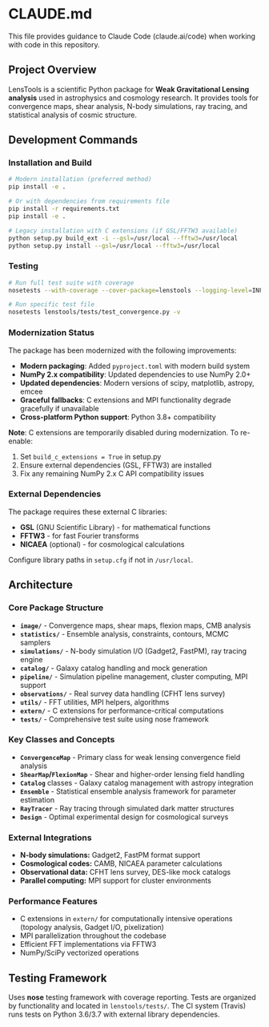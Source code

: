 # CLAUDE.md

This file provides guidance to Claude Code (claude.ai/code) when working with code in this repository.

## Project Overview

LensTools is a scientific Python package for **Weak Gravitational Lensing analysis** used in astrophysics and cosmology research. It provides tools for convergence maps, shear analysis, N-body simulations, ray tracing, and statistical analysis of cosmic structure.

## Development Commands

### Installation and Build
```bash
# Modern installation (preferred method)
pip install -e .

# Or with dependencies from requirements file
pip install -r requirements.txt
pip install -e .

# Legacy installation with C extensions (if GSL/FFTW3 available)
python setup.py build_ext -i --gsl=/usr/local --fftw3=/usr/local  
python setup.py install --gsl=/usr/local --fftw3=/usr/local
```

### Testing
```bash
# Run full test suite with coverage
nosetests --with-coverage --cover-package=lenstools --logging-level=INFO

# Run specific test file
nosetests lenstools/tests/test_convergence.py -v
```

### Modernization Status

The package has been modernized with the following improvements:

- **Modern packaging**: Added `pyproject.toml` with modern build system
- **NumPy 2.x compatibility**: Updated dependencies to use NumPy 2.0+  
- **Updated dependencies**: Modern versions of scipy, matplotlib, astropy, emcee
- **Graceful fallbacks**: C extensions and MPI functionality degrade gracefully if unavailable
- **Cross-platform Python support**: Python 3.8+ compatibility

**Note**: C extensions are temporarily disabled during modernization. To re-enable:
1. Set `build_c_extensions = True` in setup.py
2. Ensure external dependencies (GSL, FFTW3) are installed
3. Fix any remaining NumPy 2.x C API compatibility issues

### External Dependencies
The package requires these external C libraries:
- **GSL** (GNU Scientific Library) - for mathematical functions
- **FFTW3** - for fast Fourier transforms  
- **NICAEA** (optional) - for cosmological calculations

Configure library paths in `setup.cfg` if not in `/usr/local`.

## Architecture

### Core Package Structure
- **`image/`** - Convergence maps, shear maps, flexion maps, CMB analysis
- **`statistics/`** - Ensemble analysis, constraints, contours, MCMC samplers
- **`simulations/`** - N-body simulation I/O (Gadget2, FastPM), ray tracing engine
- **`catalog/`** - Galaxy catalog handling and mock generation
- **`pipeline/`** - Simulation pipeline management, cluster computing, MPI support
- **`observations/`** - Real survey data handling (CFHT lens survey)
- **`utils/`** - FFT utilities, MPI helpers, algorithms
- **`extern/`** - C extensions for performance-critical computations
- **`tests/`** - Comprehensive test suite using nose framework

### Key Classes and Concepts
- **`ConvergenceMap`** - Primary class for weak lensing convergence field analysis
- **`ShearMap`/`FlexionMap`** - Shear and higher-order lensing field handling
- **`Catalog`** classes - Galaxy catalog management with astropy integration
- **`Ensemble`** - Statistical ensemble analysis framework for parameter estimation
- **`RayTracer`** - Ray tracing through simulated dark matter structures
- **`Design`** - Optimal experimental design for cosmological surveys

### External Integrations
- **N-body simulations:** Gadget2, FastPM format support
- **Cosmological codes:** CAMB, NICAEA parameter calculations  
- **Observational data:** CFHT lens survey, DES-like mock catalogs
- **Parallel computing:** MPI support for cluster environments

### Performance Features
- C extensions in `extern/` for computationally intensive operations (topology analysis, Gadget I/O, pixelization)
- MPI parallelization throughout the codebase
- Efficient FFT implementations via FFTW3
- NumPy/SciPy vectorized operations

## Testing Framework

Uses **nose** testing framework with coverage reporting. Tests are organized by functionality and located in `lenstools/tests/`. The CI system (Travis) runs tests on Python 3.6/3.7 with external library dependencies.